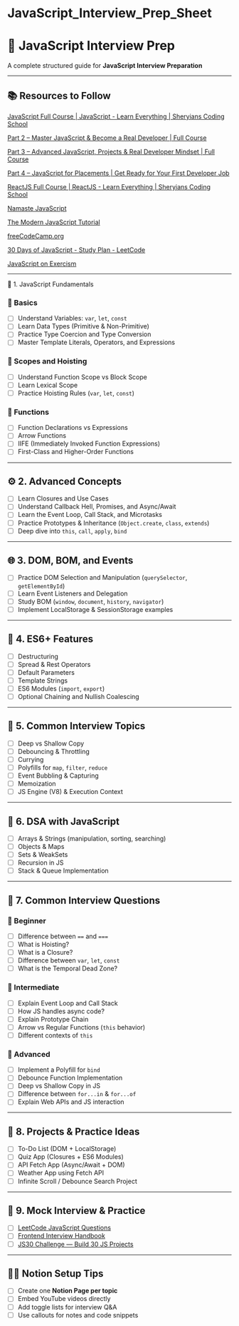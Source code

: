 # JavaScript_Interview_Prep_Sheet

# 🧠 JavaScript Interview Prep

A complete structured guide for **JavaScript Interview Preparation**

---

## 📚 Resources to Follow

[JavaScript Full Course | JavaScript - Learn Everything | Sheryians Coding School](https://www.youtube.com/watch?si=08QdNT4DjDgLAAPb&v=a-wVHL0lpb0&feature=youtu.be)

[Part 2 – Master JavaScript & Become a Real Developer | Full Course](http://youtube.com/watch?si=7o3aLWpgDfjSzgCU&v=1aR7tcmWo_w&feature=youtu.be)

[Part 3 – Advanced JavaScript, Projects & Real Developer Mindset | Full Course](https://www.youtube.com/watch?si=ca4uxqy_iGI61Nxr&v=wH6uf20dpAo&feature=youtu.be)

[Part 4 – JavaScript for Placements | Get Ready for Your First Developer Job](https://www.youtube.com/watch?si=AOp7JTruKGswk9w3&v=GVdBPJzmwQg&feature=youtu.be)

[ReactJS Full Course | ReactJS - Learn Everything | Sheryians Coding School](https://www.youtube.com/watch?si=pSAYV3terKWvCNrd&v=3LRZRSIh_KE&feature=youtu.be)

[Namaste JavaScript](https://namastedev.com/learn/namaste-javascript)

[The Modern JavaScript Tutorial](https://javascript.info/)

[freeCodeCamp.org](https://www.freecodecamp.org/learn/javascript-algorithms-and-data-structures/)

[30 Days of JavaScript - Study Plan - LeetCode](https://leetcode.com/studyplan/30-days-of-javascript/)

[JavaScript on Exercism](https://exercism.org/tracks/javascript)

---

🧩 1. JavaScript Fundamentals

### 🔹 Basics

- [ ]  Understand Variables: `var`, `let`, `const`
- [ ]  Learn Data Types (Primitive & Non-Primitive)
- [ ]  Practice Type Coercion and Type Conversion
- [ ]  Master Template Literals, Operators, and Expressions

### 🔹 Scopes and Hoisting

- [ ]  Understand Function Scope vs Block Scope
- [ ]  Learn Lexical Scope
- [ ]  Practice Hoisting Rules (`var`, `let`, `const`)

### 🔹 Functions

- [ ]  Function Declarations vs Expressions
- [ ]  Arrow Functions
- [ ]  IIFE (Immediately Invoked Function Expressions)
- [ ]  First-Class and Higher-Order Functions

---

## ⚙️ 2. Advanced Concepts

- [ ]  Learn Closures and Use Cases
- [ ]  Understand Callback Hell, Promises, and Async/Await
- [ ]  Learn the Event Loop, Call Stack, and Microtasks
- [ ]  Practice Prototypes & Inheritance (`Object.create`, `class`, `extends`)
- [ ]  Deep dive into `this`, `call`, `apply`, `bind`

---

## 🌐 3. DOM, BOM, and Events

- [ ]  Practice DOM Selection and Manipulation (`querySelector`, `getElementById`)
- [ ]  Learn Event Listeners and Delegation
- [ ]  Study BOM (`window`, `document`, `history`, `navigator`)
- [ ]  Implement LocalStorage & SessionStorage examples

---

## 🧱 4. ES6+ Features

- [ ]  Destructuring
- [ ]  Spread & Rest Operators
- [ ]  Default Parameters
- [ ]  Template Strings
- [ ]  ES6 Modules (`import`, `export`)
- [ ]  Optional Chaining and Nullish Coalescing

---

## 🧠 5. Common Interview Topics

- [ ]  Deep vs Shallow Copy
- [ ]  Debouncing & Throttling
- [ ]  Currying
- [ ]  Polyfills for `map`, `filter`, `reduce`
- [ ]  Event Bubbling & Capturing
- [ ]  Memoization
- [ ]  JS Engine (V8) & Execution Context

---

## 🧩 6. DSA with JavaScript

- [ ]  Arrays & Strings (manipulation, sorting, searching)
- [ ]  Objects & Maps
- [ ]  Sets & WeakSets
- [ ]  Recursion in JS
- [ ]  Stack & Queue Implementation

---

## 🧾 7. Common Interview Questions

### 🔹 Beginner

- [ ]  Difference between `==` and `===`
- [ ]  What is Hoisting?
- [ ]  What is a Closure?
- [ ]  Difference between `var`, `let`, `const`
- [ ]  What is the Temporal Dead Zone?

### 🔹 Intermediate

- [ ]  Explain Event Loop and Call Stack
- [ ]  How JS handles async code?
- [ ]  Explain Prototype Chain
- [ ]  Arrow vs Regular Functions (`this` behavior)
- [ ]  Different contexts of `this`

### 🔹 Advanced

- [ ]  Implement a Polyfill for `bind`
- [ ]  Debounce Function Implementation
- [ ]  Deep vs Shallow Copy in JS
- [ ]  Difference between `for...in` & `for...of`
- [ ]  Explain Web APIs and JS interaction

---

## 🧩 8. Projects & Practice Ideas

- [ ]  To-Do List (DOM + LocalStorage)
- [ ]  Quiz App (Closures + ES6 Modules)
- [ ]  API Fetch App (Async/Await + DOM)
- [ ]  Weather App using Fetch API
- [ ]  Infinite Scroll / Debounce Search Project

---

## 🧭 9. Mock Interview & Practice

- [ ]  [LeetCode JavaScript Questions](https://leetcode.com/problemset/all/?topicSlugs=javascript)
- [ ]  [Frontend Interview Handbook](https://frontendinterviewhandbook.com/javascript-questions/)
- [ ]  [JS30 Challenge — Build 30 JS Projects](https://javascript30.com/)

---

## 🧑‍💻 Notion Setup Tips

- [ ]  Create one **Notion Page per topic**
- [ ]  Embed YouTube videos directly
- [ ]  Add toggle lists for interview Q&A
- [ ]  Use callouts for notes and code snippets
